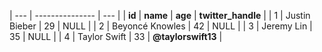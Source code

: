 | --- | --------------- | --- |
| **id** | **name** | **age** | **twitter_handle** |
| 1 | Justin Bieber | 29 | NULL |
| 2 | Beyoncé Knowles | 42 | NULL |
| 3 | Jeremy Lin | 35 | NULL |
| 4 | Taylor Swift | 33 | **@taylorswift13** |
